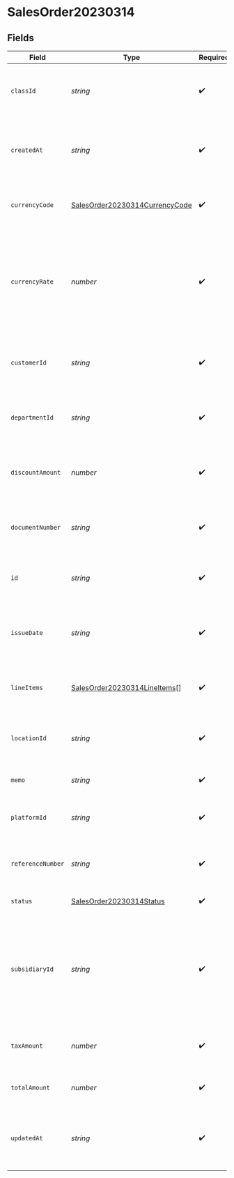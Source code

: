 # SalesOrder20230314


## Fields

| Field                                                                                                                                          | Type                                                                                                                                           | Required                                                                                                                                       | Description                                                                                                                                    |
| ---------------------------------------------------------------------------------------------------------------------------------------------- | ---------------------------------------------------------------------------------------------------------------------------------------------- | ---------------------------------------------------------------------------------------------------------------------------------------------- | ---------------------------------------------------------------------------------------------------------------------------------------------- |
| `classId`                                                                                                                                      | *string*                                                                                                                                       | :heavy_check_mark:                                                                                                                             | The Rutter ID of the [Class](/rest/version/classes) linked to the sales order.                                                                 |
| `createdAt`                                                                                                                                    | *string*                                                                                                                                       | :heavy_check_mark:                                                                                                                             | The [ISO 8601](https://www.iso.org/iso-8601-date-and-time-format.html) timestamp that the sales order was created.                             |
| `currencyCode`                                                                                                                                 | [SalesOrder20230314CurrencyCode](../../models/shared/salesorder20230314currencycode.md)                                                        | :heavy_check_mark:                                                                                                                             | The [ISO 4217](https://www.iso.org/iso-4217-currency-codes.html) currency code of the sales order.                                             |
| `currencyRate`                                                                                                                                 | *number*                                                                                                                                       | :heavy_check_mark:                                                                                                                             | The exchange rate between the currency of the sales order and the business default currency.                                                   |
| `customerId`                                                                                                                                   | *string*                                                                                                                                       | :heavy_check_mark:                                                                                                                             | The Rutter ID of the [Customer](/rest/version/customers) linked to the sales order.                                                            |
| `departmentId`                                                                                                                                 | *string*                                                                                                                                       | :heavy_check_mark:                                                                                                                             | The Rutter ID of the [Department](/rest/version/departments) linked to the sales order.                                                        |
| `discountAmount`                                                                                                                               | *number*                                                                                                                                       | :heavy_check_mark:                                                                                                                             | The discount amount applied to the sales order.                                                                                                |
| `documentNumber`                                                                                                                               | *string*                                                                                                                                       | :heavy_check_mark:                                                                                                                             | The buyer facing document number of the sales order.                                                                                           |
| `id`                                                                                                                                           | *string*                                                                                                                                       | :heavy_check_mark:                                                                                                                             | The Rutter generated unique ID of the sales order.                                                                                             |
| `issueDate`                                                                                                                                    | *string*                                                                                                                                       | :heavy_check_mark:                                                                                                                             | The [ISO 8601](https://www.iso.org/iso-8601-date-and-time-format.html) timestamp for the issue date of the sales order.                        |
| `lineItems`                                                                                                                                    | [SalesOrder20230314LineItems](../../models/shared/salesorder20230314lineitems.md)[]                                                            | :heavy_check_mark:                                                                                                                             | An array of line items associated with the sales order.                                                                                        |
| `locationId`                                                                                                                                   | *string*                                                                                                                                       | :heavy_check_mark:                                                                                                                             | The Rutter ID of the [Location](/rest/version/locations) linked to the sales order.                                                            |
| `memo`                                                                                                                                         | *string*                                                                                                                                       | :heavy_check_mark:                                                                                                                             | The memo of the sales order.                                                                                                                   |
| `platformId`                                                                                                                                   | *string*                                                                                                                                       | :heavy_check_mark:                                                                                                                             | The platform specific ID of the sales order.                                                                                                   |
| `referenceNumber`                                                                                                                              | *string*                                                                                                                                       | :heavy_check_mark:                                                                                                                             | The reference number of the sales order.                                                                                                       |
| `status`                                                                                                                                       | [SalesOrder20230314Status](../../models/shared/salesorder20230314status.md)                                                                    | :heavy_check_mark:                                                                                                                             | The status of the sales order.                                                                                                                 |
| `subsidiaryId`                                                                                                                                 | *string*                                                                                                                                       | :heavy_check_mark:                                                                                                                             | The Rutter ID of the [Subsidiary](/rest/version/subsidiaries) linked to the sales order. This feature is currently only supported on NetSuite. |
| `taxAmount`                                                                                                                                    | *number*                                                                                                                                       | :heavy_check_mark:                                                                                                                             | The tax amount applied to the sales order.                                                                                                     |
| `totalAmount`                                                                                                                                  | *number*                                                                                                                                       | :heavy_check_mark:                                                                                                                             | The total amount of the sales order.                                                                                                           |
| `updatedAt`                                                                                                                                    | *string*                                                                                                                                       | :heavy_check_mark:                                                                                                                             | The [ISO 8601](https://www.iso.org/iso-8601-date-and-time-format.html) timestamp that the sales order was last updated.                        |